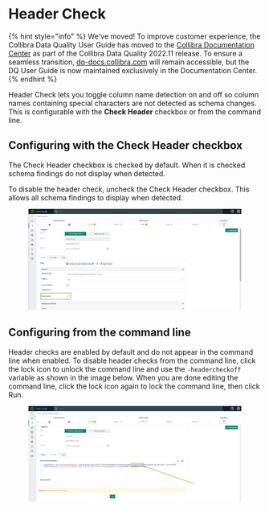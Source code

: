 # Header Check

{% hint style="info" %}
We've moved! To improve customer experience, the Collibra Data Quality User Guide has moved to the [Collibra Documentation Center](https://productresources.collibra.com/docs/collibra/latest/Content/DataQuality/DQApis/Filter%20&%20Filter%20Not.htm) as part of the Collibra Data Quality 2022.11 release. To ensure a seamless transition, [dq-docs.collibra.com](http://dq-docs.collibra.com/) will remain accessible, but the DQ User Guide is now maintained exclusively in the Documentation Center.
{% endhint %}

Header Check lets you toggle column name detection on and off so column names containing special characters are not detected as schema changes. This is configurable with the **Check Header** checkbox or from the command line.&#x20;

## Configuring with the Check Header checkbox

The Check Header checkbox is checked by default. When it is checked schema findings do not display when detected.

To disable the header check, uncheck the Check Header checkbox. This allows all schema findings to display when detected.&#x20;

<figure><img src="../../../.gitbook/assets/dq-schema-header-check.png" alt=""><figcaption></figcaption></figure>

## Configuring from the command line

Header checks are enabled by default and do not appear in the command line when enabled. To disable header checks from the command line, click the lock icon to unlock the command line and use the `-headercheckoff` variable as shown in the image below. When you are done editing the command line, click the lock icon again to lock the command line, then click Run. &#x20;

<figure><img src="../../../.gitbook/assets/dq-schema-header-check-cmd.png" alt=""><figcaption></figcaption></figure>
